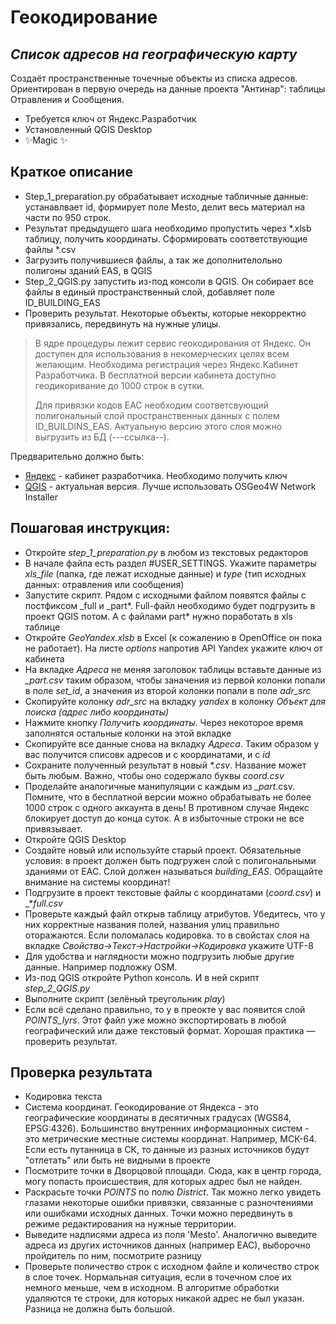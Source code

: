 # Геокодирование
## _Список адресов на географическую карту_

Создаёт пространственные точечные объекты из списка адресов. 
Ориентирован в первую очередь на данные проекта "Антинар": таблицы Отравления и Сообщения.

- Требуется ключ от Яндекс.Разработчик
- Установленный QGIS Desktop
- ✨Magic ✨

## Краткое описание

- Step_1_preparation.py обрабатывает исходные табличные данные: устанавлвает id, формирует поле Mesto, делит весь материал на части по 950 строк.
- Результат предыдущего шага необходимо пропустить через *.xlsb таблицу, получить координаты. Сформировать соответствующие файлы *.csv
- Загрузить получившиеся файлы, а так же дополнителольно полигоны зданий EAS, в QGIS
- Step_2_QGIS.py запустить из-под консоли в QGIS. Он собирает все файлы в единый пространственный слой, добавляет поле ID_BUILDING_EAS 
- Проверить результат. Некоторые объекты, которые некорректно привязались, передвинуть на нужные улицы.


> В ядре процедуры лежит сервис геокодирования
> от Яндекс. Он доступен для использования в 
> некомерческих целях всем желающим. Необходима
> регистрация через Яндекс.Кабинет Разработчика.
> В бесплатной версии кабинета доступно геодикоривание
> до 1000 строк в сутки.
> 
> Для привязки кодов ЕАС необходим соответсвующий полигональный
слой пространственных данных с полем ID_BUILDINS_EAS. Актуальную
версию этого слоя можно выгрузить из БД  (---ссылка--). 


Предварительно должно быть:
- [Яндекс](https://yandex.ru/dev/jsapi-v2-1/doc/ru/#get-api-key) - кабинет разработчика. Необходимо получить ключ
- [QGIS](https://www.qgis.org/en/site/forusers/download.html) - актуальная версия. Лучше использовать OSGeo4W Network Installer


## Пошаговая инструкция:
- Откройте _step_1_preparation.py_ в любом из текстовых редакторов
- В начале файла есть раздел #USER_SETTINGS. Укажите параметры _xls_file_ (папка, где лежат исходные данные) и _type_ (тип исходных данных: отравления или сообщения)
- Запустите скрипт. Рядом с исходными файлом появятся файлы с постфиксом _full и _part*. Full-файл необходимо будет подгрузить в проект QGIS потом. А с файлами part* нужно поработать в xls таблице
- Откройте _GeoYandex.xlsb_  в Excel (к сожалению в OpenOffice он пока не работает). На листе _options_ напротив API Yandex укажите ключ от кабинета
- На вкладке _Адреса_ не меняя заголовок таблицы вставьте данные из _*_part*.csv_ таким образом, чтобы заначения из первой колонки попали в поле _set_id_, а значения из второй колонки попали в поле _adr_src_
- Скопируйте колонку _adr_src_ на вкладку _yandex_ в колонку _Объект для поиска (адрес либо координаты)_
- Нажмите кнопку _Получить координаты_. Через некоторое время заполнятся остальные колонки на этой вкладке
- Скопируйте все данные снова на вкладку _Адреса_. Таким образом у вас получится списовк адресов и с координатами, и с _id_
- Сохраните полученный результат в новый _*.csv_. Название может быть любым. Важно, чтобы оно содержало буквы _*coord*.csv_
- Проделайте аналогичные манипуляции с каждым из *_part*.csv. Помните, что в бесплатной версии можно обрабатывать не более 1000 строк с одного аккаунта в день! В противном случае Яндекс блокирует доступ до конца суток. А в избыточные строки не все привязывает.
- Откройте QGIS Desktop
- Создайте новый или используйте старый проект. Обязательные условия: в проект должен быть подгружен слой с полигональными зданиями от ЕАС. Слой должен называться _building_EAS_. Обращайте внимание на системы координат! 
- Подгрузите в проект текстовые файлы с координатами (_*coord*.csv_) и  _*_full.csv_
- Проверьте каждый файл открыв таблицу атрибутов. Убедитесь, что у них корректные названия полей, названия улиц правильно оторажаются. Если поломалась кодировка. то  в свойстах слоя на вкладке _Свойства->Текст->Настройки->Кодировка_ укажите UTF-8
- Для удобства и наглядности можно подгрузить любые другие данные. Например подложку OSM.
- Из-под QGIS откройте Python консоль. И в ней скрипт _step_2_QGIS.py_
- Выполните скрипт (зелёный треугольник _play_)
- Если всё сделано правильно, то у в преокте у вас появится слой _POINTS_lyrs_. Этот файл уже можно экспортировать в любой географический или даже текстовый формат. Хорошая практика — проверить результат.

## Проверка результата
- Кодировка текста
- Система координат. Геокодирование от Яндекса - это географические координаты в десятичных градусах (WGS84, EPSG:4326). Большинство внутренних информационных систем - это метрические местные системы координат. Например, МСК-64. Если есть путанница в СК, то данные из разных источников будут "отлетать" или быть не видными в проекте
- Посмотрите точки в Дворцовой площади. Сюда, как в центр города, могу попасть происшествия, для которых адрес был не найден.
- Раскрасьте точки _POINTS_ по полю _District_. Так можно легко увидеть глазами некоторые ошибки привязки, связанные с разночтениями или ошибками исходных данных. Точки можно передвинуть в режиме редактирования на нужные территории.
- Выведите надписями адреса из поля 'Mesto'. Аналогично выведите адреса из других источников данных (например ЕАС), выборочно пройдитель по ним, посмотрите разницу
- Проверьте поличество строк с исходном файле и количество строк в слое точек. Нормальная ситуация, если в точечном слое их немного меньше, чем в исходном. В алгоритме обработки удаляются те строки, для которых никакой адрес не был указан. Разница не должна быть большой.
